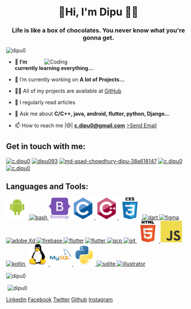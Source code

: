 <h1 align="center">👋Hi, I'm Dipu 👨‍💻</h1>
<h3 align="center">Life is like a box of chocolates. You never know what you're gonna get.</h3>

<img src="https://komarev.com/ghpvc/?username=dipu0&label=Profile%20views&color=129e00&style=plastic" alt="dipu0" /> </p>
<img align="right" alt="Coding" width="400" src="https://cdn.dribbble.com/users/1162077/screenshots/5403918/focus-animation.gif">

- 🌱 **I’m currently learning everything...**<br>

- 🔭 I’m currently working on **A lot of Projects...**<br>

- 👨‍💻 All of my projects are available at <a href="https://github.com/dipu0">GitHub</a> <br>

- 📝 I regularly read articles<br>

- 💬 Ask me about **C/C++, java, android, flutter, python, Django...**<br>

- 📫 How to reach me |@| **c.dipu0@gmail.com** <a href = "mailto: c.dipu0@gmail.com">>Send Email</a><br>

<h2 align="left">Get in touch with me:</h2>
<p align="left">
<p align="left">
<a href="https://www.facebook.com/c.dipu0/" target="blank"><img align="center" src="https://cdn.jsdelivr.net/npm/simple-icons@5.2.0/icons/facebook.svg" alt="c.dipu0" height="30" width="40" /></a>
<a href="https://twitter.com/dipu093" target="blank"><img align="center" src="https://cdn.jsdelivr.net/npm/simple-icons@5.2.0/icons/twitter.svg" alt="dipu093" height="30" width="40" /></a>
<a href="https://www.linkedin.com/in/md-asad-chowdhury-dipu-38a618147/" target="blank"><img align="center" src="https://cdn.jsdelivr.net/npm/simple-icons@5.2.0/icons/linkedin.svg" alt="md-asad-chowdhury-dipu-38a618147" height="30" width="40" /></a>
<a href="https://instagram.com/c.dipu0" target="blank"><img align="center" src="https://cdn.jsdelivr.net/npm/simple-icons@5.2.0/icons/instagram.svg" alt="c.dipu0" height="30" width="40" /></a>
<a href="https://www.youtube.com/channel/UC62q5l3A1P7M6Va7qy-tj6w/featured" target="blank"><img align="center" src="https://cdn.jsdelivr.net/npm/simple-icons@5.2.0/icons/youtube.svg" alt="c.dipu0" height="30" width="40" /></a>
</p>

<!--
<a href="https://www.linkedin.com/in/md-asad-chowdhury-dipu-38a618147/" target="blank"><img align="center" src="https://cdn.jsdelivr.net/npm/simple-icons@3.0.1/icons/linkedin.svg" alt="md-asad-chowdhury-dipu-38a618147" height="30" width="40" /></a>
<a href="https://instagram.com/c.dipu0" target="blank"><img align="center" src="https://www.vectorlogo.zone/logos/instagram/instagram-tile.svg" alt="c.dipu0" height="40" width=40" /></a>
<a href="https://www.youtube.com/channel/UC62q5l3A1P7M6Va7qy-tj6w/featured" target="blank"><img align="center" src="https://www.vectorlogo.zone/logos/youtube/youtube-icon.svg" alt="c.dipu0" height="50" width="50" /></a>
<a href="https://twitter.com/dipu093" target="blank"><img align="center" src="https://www.vectorlogo.zone/logos/twitter/twitter-icon.svg" alt="dipu093" height="50" width="50" /></a>
<a href="https://www.facebook.com/c.dipu0/" target="blank"><img align="center" src="https://www.vectorlogo.zone/logos/facebook/facebook-icon.svg" alt="c.dipu0" height="40" width="40" /></a>
</a><a href="https://github.com/dipu0" target="blank"><img align="center" src="https://www.vectorlogo.zone/logos/github/github-icon.svg" alt="dipu0" height="50" width="50" /></a>
</p>
-->

<h2 align="left">Languages and Tools:</h2>
<p align="left">
     <a href="https://developer.android.com" target="_blank"> <img src="https://raw.githubusercontent.com/devicons/devicon/master/icons/android/android-original-wordmark.svg" alt="android" width="60" height="60"/> </a>
     <a href="https://www.gnu.org/software/bash/" target="_blank"> <img src="https://www.vectorlogo.zone/logos/gnu_bash/gnu_bash-icon.svg" alt="bash" width="60" height="60"/> </a>
     <a href="https://getbootstrap.com" target="_blank"> <img src="https://raw.githubusercontent.com/devicons/devicon/master/icons/bootstrap/bootstrap-plain-wordmark.svg" alt="bootstrap" width="60" height="60"/></a> 
     <a href="https://www.cprogramming.com/" target="_blank"> <img src="https://raw.githubusercontent.com/devicons/devicon/master/icons/c/c-original.svg" alt="c" width="60" height="60"/> </a>
     <a href="https://www.w3schools.com/cpp/" target="_blank"> <img src="https://raw.githubusercontent.com/devicons/devicon/master/icons/cplusplus/cplusplus-original.svg" alt="cplusplus" width="60" height="60"/> </a>
     <a href="https://www.w3schools.com/css/" target="_blank"> <img src="https://raw.githubusercontent.com/devicons/devicon/master/icons/css3/css3-original-wordmark.svg" alt="css3" width="60" height="60"/> </a> 
     <a href="https://dart.dev" target="_blank"> <img src="https://www.vectorlogo.zone/logos/dartlang/dartlang-icon.svg" alt="dart" width="60" height="60"/> </a> 
     <a href="https://www.figma.com/" target="_blank"> <img src="https://www.vectorlogo.zone/logos/figma/figma-icon.svg" alt="figma" width="60" height="60"/> </a>
     <a href="https://www.adobe.com/products/xd.html" target="_blank"> <img src="https://play-lh.googleusercontent.com/kaox1VteLsWAuNxPxhm8t4llaoyFhxzDjo9g4Hdf92bKdT_Sn6Yrdku6rApuc5ktirw" alt="adobe Xd" width="60" height="60"/> </a> 
     <a href="https://firebase.google.com/" target="_blank"> <img src="https://www.vectorlogo.zone/logos/firebase/firebase-icon.svg" alt="firebase" width="60" height="60"/> </a> 
     <a href="https://www.djangoproject.com/" target="_blank"> <img src="https://www.vectorlogo.zone/logos/djangoproject/djangoproject-ar21.svg" alt="flutter" width="60" height="60"/></a>
     <a href="https://flutter.dev" target="_blank"> <img src="https://www.vectorlogo.zone/logos/flutterio/flutterio-icon.svg" alt="flutter" width="60" height="60"/> </a>
     <a href="https://cloud.google.com" target="_blank"> <img src="https://www.vectorlogo.zone/logos/google_cloud/google_cloud-icon.svg" alt="gcp" width="60" height="60"/> </a> 
     <a href="https://git-scm.com/" target="_blank"> <img src="https://www.vectorlogo.zone/logos/git-scm/git-scm-icon.svg" alt="git" width="60" height="60"/> </a> 
     <a href="https://www.w3.org/html/" target="_blank"> <img src="https://raw.githubusercontent.com/devicons/devicon/master/icons/html5/html5-original-wordmark.svg" alt="html5" width="60" height="60"/> </a> 
     <a href="https://developer.mozilla.org/en-US/docs/Web/JavaScript" target="_blank"> <img src="https://raw.githubusercontent.com/devicons/devicon/master/icons/javascript/javascript-original.svg" alt="javascript" width="60" height="60"/> </a> 
     <a href="https://kotlinlang.org" target="_blank"> <img src="https://www.vectorlogo.zone/logos/kotlinlang/kotlinlang-icon.svg" alt="kotlin" width="60" height="60"/> </a> 
     <a href="https://www.linux.org/" target="_blank"> <img src="https://raw.githubusercontent.com/devicons/devicon/master/icons/linux/linux-original.svg" alt="linux" width="60" height="60"/> </a> 
     <a href="https://www.mysql.com/" target="_blank"> <img src="https://raw.githubusercontent.com/devicons/devicon/master/icons/mysql/mysql-original-wordmark.svg" alt="mysql" width="60" height="60"/> </a> 
     <a href="https://www.python.org" target="_blank"> <img src="https://raw.githubusercontent.com/devicons/devicon/master/icons/python/python-original.svg" alt="python" width="60" height="60"/> </a>
     <a href="https://www.sqlite.org/" target="_blank"> <img src="https://www.vectorlogo.zone/logos/sqlite/sqlite-icon.svg" alt="sqlite" width="60" height="60"/> </a>
     <a href="https://www.adobe.com/products/illustrator.html" target="_blank"> <img src="https://www.vectorlogo.zone/logos/adobe_illustrator/adobe_illustrator-ar21.svg" alt="illustrator"/> </a> </p>

<p><img align="center" src="https://github-readme-stats.vercel.app/api/top-langs?username=dipu0&show_icons=true&locale=en&layout=compact" alt="dipu0" /></p>

<p>&nbsp;<img align="center" src="https://github-readme-stats.vercel.app/api?username=dipu0&show_icons=true&locale=en" alt="dipu0" /></p>

<div>
     <a href="https://www.linkedin.com/in/md-asad-chowdhury-dipu-38a618147/"><span>Linkedin</span></a>
    <a href="https://www.facebook.com/c.dipu0/"><span>Facebook</span></a>
    <a href="https://twitter.com/dipu093"><span>Twitter</span></a>
    <a href="https://github.com/dipu0"><span>Github</span></a>
    <a href="https://instagram.com/c.dipu0"><span>Instagram</span></a>
  </div>
